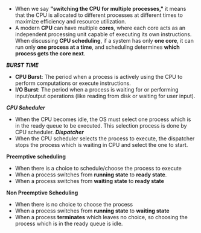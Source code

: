 
- When we say **"switching the CPU for multiple processes,"** it means that the CPU is allocated to different processes at different times to maximize efficiency and resource utilization.
- A modern **CPU** can have multiple **cores**, where each core acts as an independent processing unit capable of executing its own instructions. When discussing **CPU scheduling**, if a system has only **one core**, it can run only **one process at a time**, and scheduling determines **which process gets the core next**.

***BURST TIME***
- **CPU Burst**: The period when a process is actively using the CPU to perform computations or execute instructions.
- **I/O Burst**: The period when a process is waiting for or performing input/output operations (like reading from disk or waiting for user input).

***CPU Scheduler***
- When the CPU becomes idle, the OS must select one process which is in the ready queue to be executed. This selection process is done by CPU scheduler.
***Dispatcher***
- When the CPU scheduler selects the process to execute, the dispatcher  stops the process which is waiting in CPU and select the one to start.

**Preemptive scheduling** 
- When there is a choice to schedule/choose the process to execute 
- When a process switches from **running state** to **ready state**.
- When a process switches from **waiting state** to **ready state**

**Non Preemptive Scheduling**
- When there is no choice to choose the process
- When a process switches from **running state** to **waiting state**
- When a process **terminates** which leaves no choice, so choosing the process which is in  the ready queue is idle.
